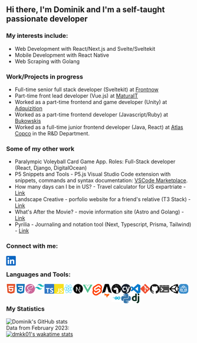 ## Hi there, I'm Dominik and I'm a self-taught passionate developer

### My interests include: 
- Web Development with React/Next.js and Svelte/Sveltekit 
- Mobile Development with React Native 
- Web Scraping with Golang

### Work/Projects in progress
- Full-time senior full stack developer (Sveltekit) at [Frontnow](https://frontnow.com/)
- Part-time front lead developer (Vue.js) at [MaturaIT](https://www.maturait.pl/)
- Worked as a part-time frontend and game developer (Unity) at [Adquizition](http://www.adquizition.com/)
- Worked as a part-time frontend developer (Javascript/Ruby) at [Bukowskis](https://www.bukowskis.com/en)
- Worked as a full-time junior frontend developer (Java, React) at [Atlas Copco](https://www.atlascopcogroup.com/en) in the R&D Department.

### Some of my other work
- Paralympic Voleyball Card Game App. Roles: Full-Stack developer (React, Django, DigitalOcean)
- P5 Snippets and Tools - P5.js Visual Studio Code extension with snippets, commands and syntax documentation: [VSCode Marketplace](https://marketplace.visualstudio.com/items?itemName=Dominikasinski.p5-snippets-and-tools).
- How many days can I be in US? - Travel calculator for US expartriate - [Link](https://how-many-days-can-i-be-in-us.vercel.app/) 
- Landscape Creative - porfolio website for a friend's relative (T3 Stack) - [Link](https://edwinyeephotography.com/)
- What's After the Movie? - movie information site (Astro and Golang) - [Link](https://www.whatsafterthemovie.com/)
- Pyrilia - Journaling and notation tool (Next, Typescript, Prisma, Tailwind) - [Link](https://www.pyrilia.com/)

### Connect with me:

[<img align="left" alt="Visual Studio Code" width="26px" src="/assets/linkedin.svg" />][linkedin]

<br />

### Languages and Tools:
<img align="left" alt="HTML5" width="26px" src="/assets/html5.svg" />
<img align="left" alt="CSS3" width="26px" src="/assets/css3.svg" />
<img align="left" alt="Sass" width="26px" src="/assets/sass.svg" />
<img align="left" alt="tailwind" width="26px" src="/assets/png/tailwind.png" />
<img align="left" alt="TypeScript" width="26px" src="/assets/typescript.svg" />
<img align="left" alt="JavaScript" width="26px" src="/assets/javascript.svg" />
<img align="left" alt="React" width="26px" src="/assets/react.svg" />
<img align="left" alt="nextjs" width="26px" src="/assets/png/nextjs.png" />
<img align="left" alt="Vue" width="26px" src="/assets/vue.svg" />
<img align="left" alt="Svelte" width="26px" src="/assets/png/svelte.png" />
<img align="left" alt="go" width="26px" src="/assets/png/astro.png" />
<img align="left" alt="Deno" width="26px" src="/assets/deno.svg" />
<img align="left" alt="Cypress" width="26px" src="/assets/cypress.svg" />
<img align="left" alt="Visual Studio Code" width="26px" src="/assets/visualstudiocode.svg" />
<img align="left" alt="Git" width="26px" src="/assets/git.svg" />
<img align="left" alt="GitHub" width="26px" src="/assets/github.svg" />
<img align="left" alt="Terminal" width="26px" src="/assets/windowsterminal.svg" />
<img align="left" alt="Unity" width="26px" src="/assets/unity.svg" />
<img align="left" alt="trpc" width="26px" src="/assets/png/trpc.png" />
<img align="left" alt="go" width="26px" src="/assets/png/go.png" />
<img align="left" alt="Python" width="26px" src="/assets/python.svg" />
<img align="left" alt="Django" width="26px" src="/assets/django.svg" />


<br />
<br />

### My Statistics
![Dominik's GitHub stats](https://github-readme-stats.vercel.app/api?username=dmkk01)
<br />
Data from February 2023:
<br />
[![dmkk01's wakatime stats](https://github-readme-stats.vercel.app/api/wakatime?username=@Dmkk01)](https://wakatime.com/@Dmkk01)



[linkedin]: https://www.linkedin.com/in/dominik-lasinski/
